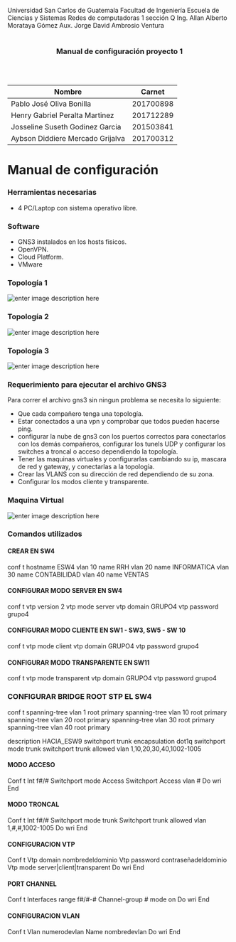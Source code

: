 ﻿Universidad San Carlos de Guatemala 
Facultad de Ingeniería 
Escuela de Ciencias y Sistemas
Redes de computadoras 1 sección Q
Ing. Allan Alberto Morataya Gómez
Aux. Jorge David Ambrosio Ventura
<br>
<br>
### <center>Manual de configuración proyecto 1 </center>
<br>
<br>
  

| Nombre | Carnet |
|--|--|
| Pablo José Oliva Bonilla | 201700898 |
| Henry Gabriel Peralta Martinez | 201712289 |
| Josseline Suseth Godinez Garcia | 201503841|
| Aybson Diddiere Mercado Grijalva | 201700312|
  

# Manual de configuración

### Herramientas necesarias
- 4 PC/Laptop con sistema operativo libre.
### Software
- GNS3 instalados en los hosts fisicos.
- OpenVPN.
- Cloud Platform.
- VMware

### Topología 1
![enter image description here](https://i.ibb.co/jL1HM4g/Whats-App-Image-2022-08-28-at-11-47-16-PM.jpg)

### Topología 2
![enter image description here](https://i.ibb.co/mCCtg6W/Whats-App-Image-2022-08-28-at-11-47-16-PM-1.jpg)

### Topología 3
![enter image description here](https://i.ibb.co/7Cwf4YR/Whats-App-Image-2022-08-28-at-11-47-16-PM-2.jpg)

### Requerimiento para ejecutar el archivo GNS3
Para correr el archivo gns3 sin ningun problema se necesita lo siguiente:

 - Que cada compañero tenga una topología.
 - Estar conectados a una vpn y comprobar que todos pueden hacerse ping.
 - configurar la nube de gns3 con los puertos correctos para conectarlos con los demás compañeros, configurar los tunels UDP  y configurar los switches a troncal o acceso dependiendo la topología.
 - Tener las maquinas virtuales y configurarlas cambiando su ip, mascara de red y gateway, y conectarlas a la topología.
 - Crear las VLANS con su dirección de red dependiendo de su zona.
 - Configurar los modos cliente y transparente.

### Maquina Virtual
![enter image description here](https://i.ibb.co/yWGwqdW/maquina-virtual.png)

### Comandos utilizados 
#### CREAR EN SW4
conf t 
hostname ESW4
vlan 10 
name RRH
vlan 20
name INFORMATICA
vlan 30
name CONTABILIDAD
vlan 40
name VENTAS

#### CONFIGURAR MODO SERVER EN SW4

conf t 
vtp version 2
vtp mode server
vtp domain GRUPO4
vtp password grupo4

#### CONFIGURAR MODO CLIENTE EN SW1 - SW3, SW5 - SW 10

conf t
vtp mode client
vtp domain GRUPO4
vtp password grupo4

#### CONFIGURAR MODO TRANSPARENTE EN SW11 
conf t 
vtp mode transparent
vtp domain GRUPO4
vtp password grupo4

### CONFIGURAR BRIDGE ROOT STP EL SW4 

conf t
spanning-tree vlan 1 root primary
spanning-tree vlan 10 root primary 
spanning-tree vlan 20 root primary 
spanning-tree vlan 30 root primary 
spanning-tree vlan 40 root primary


description HACIA_ESW9
switchport trunk encapsulation dot1q 
switchport mode trunk
switchport trunk allowed vlan 1,10,20,30,40,1002-1005

#### MODO ACCESO
Conf t
Int f#/#
Switchport mode Access
Switchport Access vlan #
Do wri
End

#### MODO TRONCAL
Conf t
Int f#/#
Switchport mode trunk
Switchport trunk allowed vlan 1,#,#,1002-1005
Do wri
End

#### CONFIGURACION VTP
Conf t
Vtp domain nombredeldominio
Vtp password contraseñadeldominio
Vtp mode server|client|transparent
Do wri
End

#### PORT CHANNEL
Conf t
Interfaces range f#/#-#
Channel-group # mode on
Do wri
End

#### CONFIGURACION VLAN
Conf t
Vlan numerodevlan
Name nombredevlan
Do wri
End
